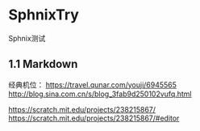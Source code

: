 # SphnixTry
Sphnix测试

## 1.1 Markdown



经典机位：
https://travel.qunar.com/youji/6945565
http://blog.sina.com.cn/s/blog_3fab9d250102vufq.html



https://scratch.mit.edu/projects/238215867/
https://scratch.mit.edu/projects/238215867/#editor




